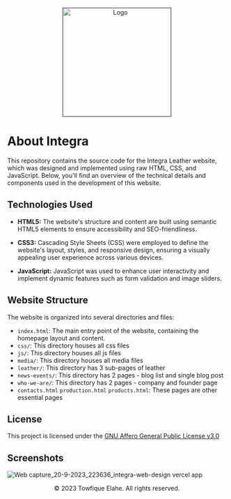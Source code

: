 <p align="center"><a href="" target="_blank"><img src="https://github.com/towfique-elahe/integra-web-design/assets/68939516/4f3e3d34-1fb9-42e1-a13e-08d808421db0" width="250" alt="Logo"></a></p>

# About Integra

This repository contains the source code for the Integra Leather website, which was designed and implemented using raw HTML, CSS, and JavaScript. Below, you'll find an overview of the technical details and components used in the development of this website.

## Technologies Used

- **HTML5:** The website's structure and content are built using semantic HTML5 elements to ensure accessibility and SEO-friendliness.

- **CSS3:** Cascading Style Sheets (CSS) were employed to define the website's layout, styles, and responsive design, ensuring a visually appealing user experience across various devices.

- **JavaScript:** JavaScript was used to enhance user interactivity and implement dynamic features such as form validation and image sliders.

## Website Structure

The website is organized into several directories and files:

- `index.html`: The main entry point of the website, containing the homepage layout and content.
- `css/`: This directory houses all css files
- `js/`: This directory houses all js files
- `media/`: This directory houses all media files
- `leather/`: This directory has 3 sub-pages of leather
- `news-events/`: This directory has 2 pages - blog list and single blog post
- `who-we-are/`: This directory has 2 pages - company and founder page
- `contacts.html` `production.html` `products.html`: These pages are other essential pages

## License

This project is licensed under the [GNU Affero General Public License v3.0](https://choosealicense.com/licenses/agpl-3.0/)

## Screenshots
![Web capture_20-9-2023_223636_integra-web-design vercel app](https://github.com/towfique-elahe/integra-web-design/assets/68939516/67ea9195-ced7-467f-bef8-98e47253fe6d)


<p align="center">
  © 2023 Towfique Elahe. All rights reserved.
</p>
